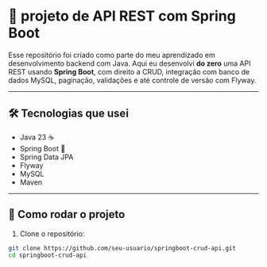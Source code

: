 # 🌱 projeto de API REST com Spring Boot

Esse repositório foi criado como parte do meu aprendizado em desenvolvimento backend com Java. Aqui eu desenvolvi **do zero** uma API REST usando **Spring Boot**, com direito a CRUD, integração com banco de dados MySQL, paginação, validações e até controle de versão com Flyway.

---

## 🛠️ Tecnologias que usei

- Java 23 ☕
- Spring Boot 🌱
- Spring Data JPA
- Flyway
- MySQL
- Maven

---

## 🔧 Como rodar o projeto

1. Clone o repositório:

```bash
git clone https://github.com/seu-usuario/springboot-crud-api.git
cd springboot-crud-api
